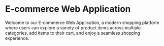 # E-commerce Web Application

Welcome to our E-commerce Web Application, a modern shopping platform where users can explore a variety of product items across multiple categories, add items to their cart, and enjoy a seamless shopping experience.
